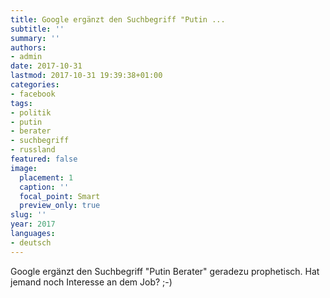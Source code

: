 ```yaml
---
title: Google ergänzt den Suchbegriff "Putin ...
subtitle: ''
summary: ''
authors:
- admin
date: 2017-10-31
lastmod: 2017-10-31 19:39:38+01:00
categories:
- facebook
tags:
- politik
- putin
- berater
- suchbegriff
- russland
featured: false
image:
  placement: 1
  caption: ''
  focal_point: Smart
  preview_only: true
slug: ''
year: 2017
languages:
- deutsch
---
```


Google ergänzt den Suchbegriff "Putin Berater" geradezu prophetisch. Hat jemand noch Interesse an dem Job? ;-)